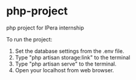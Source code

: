 # php-project
php project for IPera internship

To run the project:
  1. Set the database settings from the .env file.
  2. Type "php artisan storage:link" to the terminal
  2. Type "php artisan serve" to the terminal.
  3. Open your localhost from web browser.
